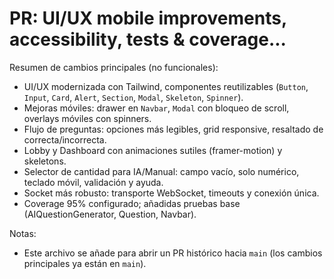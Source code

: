# PR: UI/UX mobile improvements, accessibility, tests & coverage...

Resumen de cambios principales (no funcionales):
- UI/UX modernizada con Tailwind, componentes reutilizables (`Button`, `Input`, `Card`, `Alert`, `Section`, `Modal`, `Skeleton`, `Spinner`).
- Mejoras móviles: drawer en `Navbar`, `Modal` con bloqueo de scroll, overlays móviles con spinners.
- Flujo de preguntas: opciones más legibles, grid responsive, resaltado de correcta/incorrecta.
- Lobby y Dashboard con animaciones sutiles (framer-motion) y skeletons.
- Selector de cantidad para IA/Manual: campo vacío, solo numérico, teclado móvil, validación y ayuda.
- Socket más robusto: transporte WebSocket, timeouts y conexión única.
- Coverage 95% configurado; añadidas pruebas base (AIQuestionGenerator, Question, Navbar).

Notas:
- Este archivo se añade para abrir un PR histórico hacia `main` (los cambios principales ya están en `main`).